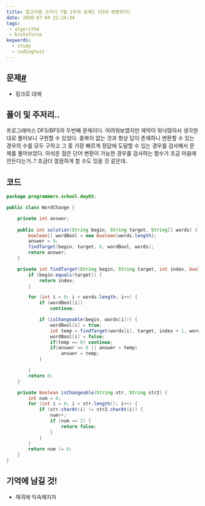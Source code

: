 ```yaml
---
title: 알고리즘 스터디 7월 1주차 문제1 (단어 변환하기)
date: 2020-07-04 22:24:34
tags:
 - algorithm
 - bruteforce
keywords:
  - study
  - codingtest
---
```


## 문제[#](https://programmers.co.kr/learn/courses/30/lessons/43163)

- 링크로 대체

## 풀이 및 주저리..

프로그래머스 DFS/BFS의 두번째 문제이다. 어려워보였지만 제약이 워낙많아서 생각한대로 풀어보니 구현할 수 있었다. 중복이 없는 것과 항상 답이 존재하니 변환할 수 있는 경우의 수를 모두 구하고 그 중 가장 빠르게 정답에 도달할 수 있는 경우를 검사해서 문제를 풀어보았다. 아쉬운 점은 단어 변환이 가능한 경우를 검사하는 함수가 조금 마음에 안든다는거..? 조금더 깔끔하게 할 수도 있을 것 같은데..

## 코드

```java
package programmers.school.day03;

public class WordChange {

	private int answer;
	
	public int solution(String begin, String target, String[] words) {
		boolean[] wordBool = new boolean[words.length];
		answer = 0;
		findTarget(begin, target, 0, wordBool, words);
		return answer;
	}

	private int findTarget(String begin, String target, int index, boolean[] wordBool, String[] words) {
		if (begin.equals(target)) {
			return index;
		}

		for (int i = 0; i < words.length; i++) {
			if (wordBool[i])
				continue;

			if (isChangeable(begin, words[i])) {
				wordBool[i] = true;
				int temp = findTarget(words[i], target, index + 1, wordBool, words);
				wordBool[i] = false;
				if(temp == 0) continue;
				if(answer == 0 || answer > temp)
					answer = temp;
			}

		}
		return 0;
	}

	private boolean isChangeable(String str, String str2) {
		int num = 0;
		for (int i = 0; i < str.length(); i++) {
			if (str.charAt(i) != str2.charAt(i)) {
				num++;
				if (num == 2) {
					return false;
				}
			}
		}
		return num != 0;
	}
}
```

## 기억에 남길 것!

- 재귀에 익숙해지자

  
